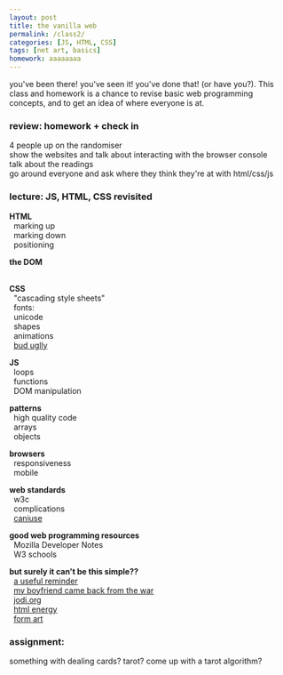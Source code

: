 ```yaml
---  
layout: post  
title: the vanilla web  
permalink: /class2/  
categories: [JS, HTML, CSS]  
tags: [net art, basics]
homework: aaaaaaaa
---  
```

  
you've been there! you've seen it! you've done that! (or have you?). This class and homework is a chance to revise basic web programming concepts, and to get an idea of where everyone is at.  
  
### review: homework + check in  
  
4 people up on the randomiser  
show the websites and talk about interacting with the browser console  
talk about the readings  
go around everyone and ask where they think they're at with html/css/js  
  
### lecture: JS, HTML, CSS revisited  
  
**HTML**  
  marking up  
  marking down  
  positioning  
  
**the DOM**  
  

**CSS**  
  "cascading style sheets"  
  fonts:  
  unicode  
  shapes  
  animations  
  [bud uglly](http://budugllydesign.com/index.html)
  
**JS**  
  loops  
  functions  
  DOM manipulation  
  
**patterns**  
  high quality code  
  arrays  
  objects  
  
**browsers**  
  responsiveness  
  mobile  

  
**web standards**  
  w3c  
  complications  
  [caniuse](https://caniuse.com)  
  
**good web programming resources**  
  Mozilla Developer Notes  
  W3 schools  
  
**but surely it can't be this simple??**  
  [a useful reminder](http://motherfuckingwebsite.com)  
  [my boyfriend came back from the war](http://www.teleportacia.org/war/)  
  [jodi.org](http://wwww.jodi.org)  
  [html energy](http://html.energy)  
  [form art](https://sites.rhizome.org/anthology/form-art-competition.html)  
  
### assignment:  
something with dealing cards? tarot? come up with a tarot algorithm?